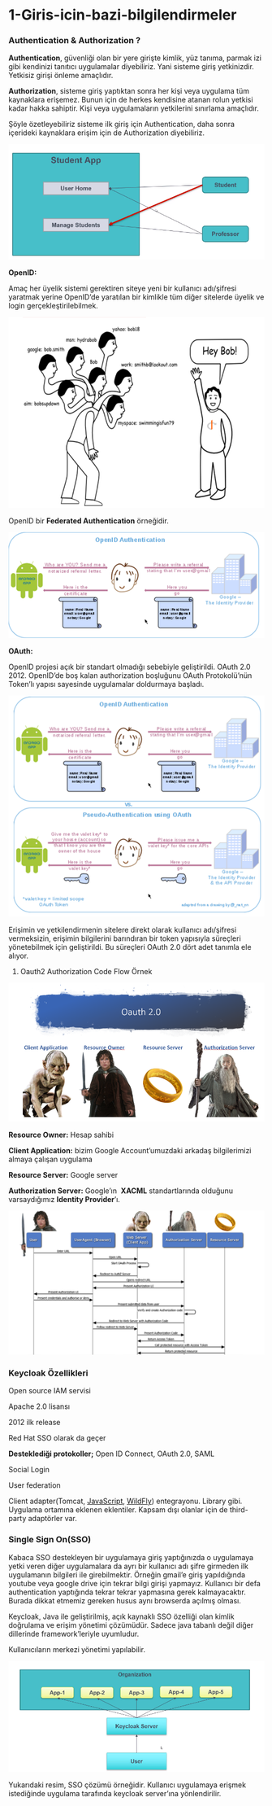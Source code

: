 # 1-Giris-icin-bazi-bilgilendirmeler

### Authentication & Authorization ?

**Authentication**, güvenliği olan bir yere girişte kimlik, yüz tanıma, parmak izi gibi kendinizi tanıtıcı uygulamalar diyebiliriz. Yani sisteme giriş yetkinizdir. Yetkisiz girişi önleme amaçlıdır.

**Authorization**, sisteme giriş yaptıktan sonra her kişi veya uygulama tüm kaynaklara erişemez. Bunun için de herkes kendisine atanan rolun yetkisi kadar hakka sahiptir. Kişi veya uygulamaların yetkilerini sınırlama amaçlıdır.

Şöyle özetleyebiliriz sisteme ilk giriş için Authentication, daha sonra içerideki kaynaklara erişim için de Authorization diyebiliriz.

![Untitled](1-Giris-icin-bazi-bilgilendirmeler%208e5f4d576b28493d90441665fac2d841/Untitled.png)

**OpenID:**

Amaç her üyelik sistemi gerektiren siteye yeni bir kullanıcı adı/şifresi yaratmak yerine OpenID’de yaratılan bir kimlikle tüm diğer sitelerde üyelik ve login gerçekleştirilebilmek.

![Untitled](1-Giris-icin-bazi-bilgilendirmeler%208e5f4d576b28493d90441665fac2d841/Untitled%201.png)

OpenID bir **Federated Authentication** örneğidir.

![Untitled](1-Giris-icin-bazi-bilgilendirmeler%208e5f4d576b28493d90441665fac2d841/Untitled%202.png)

**OAuth:**

OpenID projesi açık bir standart olmadığı sebebiyle geliştirildi. OAuth 2.0 2012. OpenID’de boş kalan authorization boşluğunu OAuth Protokolü’nün Token’lı yapısı sayesinde uygulamalar doldurmaya başladı.

![Untitled](1-Giris-icin-bazi-bilgilendirmeler%208e5f4d576b28493d90441665fac2d841/Untitled%203.png)

Erişimin ve yetkilendirmenin sitelere direkt olarak kullanıcı adı/şifresi vermeksizin, erişimin bilgilerini barındıran bir token yapısıyla süreçleri yönetebilmek için geliştirildi. Bu süreçleri OAuth 2.0 dört adet tanımla ele alıyor.

1. Oauth2 Authorization Code Flow Örnek

![Untitled](1-Giris-icin-bazi-bilgilendirmeler%208e5f4d576b28493d90441665fac2d841/Untitled%204.png)

**Resource Owner:** Hesap sahibi

**Client Application:**  bizim Google Account’umuzdaki arkadaş bilgilerimizi almaya çalışan uygulama

**Resource Server:** Google server

**Authorization Server:** Google’ın  **XACML** standartlarında olduğunu varsaydığımız **Identity Provider**’ı.

![Untitled](1-Giris-icin-bazi-bilgilendirmeler%208e5f4d576b28493d90441665fac2d841/Untitled%205.png)

### Keycloak Özellikleri

Open source IAM servisi

Apache 2.0 lisansı

2012 ilk release

Red Hat SSO olarak da geçer

**Desteklediği protokoller;** Open ID Connect, OAuth 2.0, SAML

Social Login 

User federation

Client adapter(Tomcat, [JavaScript](https://www.keycloak.org/docs/latest/securing_apps/#_javascript_adapter), [WildFly](https://www.keycloak.org/docs/latest/securing_apps/#_jboss_adapter)) entegrayonu. Library gibi. Uygulama ortamına eklenen eklentiler. Kapsam dışı olanlar için de third-party adaptörler var.

### Single Sign On(SSO)

Kabaca SSO destekleyen bir uygulamaya giriş yaptığınızda o uygulamaya yetki veren diğer uygulamalara da ayrı bir kullanıcı adı şifre girmeden ilk uygulamanın bilgileri ile girebilmektir. Örneğin gmail’e giriş yapıldığında youtube veya google drive için tekrar bilgi girişi yapmayız.  Kullanıcı bir defa authentication yaptığında tekrar tekrar yapmasına gerek kalmayacaktır. Burada dikkat etmemiz gereken husus aynı browserda açılmış olması.

Keycloak, Java ile geliştirilmiş, açık kaynaklı SSO özelliği olan kimlik doğrulama ve erişim yönetimi çözümüdür. Sadece java tabanlı değil diğer dillerinde framework’leriyle uyumludur.

Kullanıcıların merkezi yönetimi yapılabilir. 

![Untitled](1-Giris-icin-bazi-bilgilendirmeler%208e5f4d576b28493d90441665fac2d841/Untitled%206.png)

Yukarıdaki resim, SSO çözümü örneğidir. Kullanıcı uygulamaya erişmek istediğinde uygulama tarafında keycloak server’ına yönlendirilir.